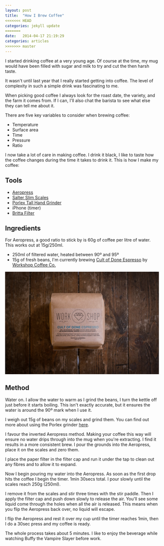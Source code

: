 ```yaml
---
layout: post
title:  "How I Brew Coffee"
<<<<<<< HEAD
categories: jekyll update
=======
date:   2014-04-17 21:19:29
categories: articles
>>>>>>> master
---
```


I started drinking coffee at a very young age. Of course at the time, my mug would have been filled with sugar and milk to try and cut the then harsh taste.

It wasn't until last year that I really started getting into coffee. The level of complexity in such a simple drink was fascinating to me.

When picking good coffee I always look for the roast date, the variety, and the farm it comes from. If I can, I'll also chat the barista to see what else they can tell me about it.

There are five key variables to consider when brewing coffee:

- Temperature
- Surface area
- Time
- Pressure
- Ratio

I now take a lot of care in making coffee. I drink it black, I like to taste how the coffee changes during the time it takes to drink it. This is how I make my coffee:

## Tools

- [Aeropress](http://www.amazon.co.uk/Aerobie-AeroPress-80R08-Coffee-Maker/dp/B000GXZ2GS/ref=sr_1_1?ie=UTF8&qid=1397769326&sr=8-1&keywords=aeropress)
- [Salter Slim Scales](http://www.amazon.co.uk/Salter-Design-Electronic-Platform-Kitchen/dp/B000ZNM51O/ref=sr_1_2?ie=UTF8&qid=1397769343&sr=8-2&keywords=scales)
- [Porlex Tall Hand Grinder](http://www.amazon.co.uk/Porlex-345-12541-Tall-Hand-Grinder/dp/B0002JZCF2/ref=sr_1_1?ie=UTF8&qid=1397769372&sr=8-1&keywords=porlex)
- iPhone (timer)
- [Britta Filter](http://www.amazon.co.uk/BRITA-Marella-White-Water-Filter/dp/B000B4OA5Q/ref=sr_1_2?ie=UTF8&qid=1397769404&sr=8-2&keywords=britta)

## Ingredients

For Aeropress, a good ratio to stick by is 60g of coffee per litre of water. This works out at 15g/250ml.

- 250ml of filtered water, heated between 90º and 95º
- 15g of fresh beans, I'm currently brewing [Cult of Done Espresso](http://www.workshopcoffee.com/collections/coffee/products/cult-of-done-espresso) by [Workshop Coffee Co.](http://www.workshopcoffee.com)

![](/uploads/workshop-coffee.png)

## Method

Water on. I allow the water to warm as I grind the beans, I turn the kettle off just before it starts boiling. This isn't exactly accurate, but it ensures the water is around the 90º mark when I use it.

I weigh out 15g of beans on my scales and grind them. You can find out more about using the Porlex grinder [here](http://www.barista-shop.gr/image/data/products/espressoequipment/manual-grinders/Porlex-Coffee-Grinder-Instructions-Manual-by-barista-shop.pdf).

I favour the inverted Aeropress method. Making your coffee this way will ensure no water drips through into the mug when you're extracting. I find it results in a more consistent brew. I pour the grounds into the Aeropress, place it on the scales and zero them.

I place the paper filter in the filter cap and run it under the tap to clean out any fibres and to allow it to expand.

Now I begin pouring my water into the Aeropress. As soon as the first drop hits the coffee I begin the timer. 1min 30secs total. I pour slowly until the scales reach 250g (250ml).

I remove it from the scales and stir three times with the stir paddle. Then I apply the filter cap and push down slowly to release the air. You'll see some liquid come through the holes when all the air is released. This means when you flip the Aeropress back over, no liquid will escape.

I flip the Aeropress and rest it over my cup until the timer reaches 1min, then I do a 30sec press and my coffee is ready.

The whole process takes about 5 minutes. I like to enjoy the beverage while watching Buffy the Vampire Slayer before work.
